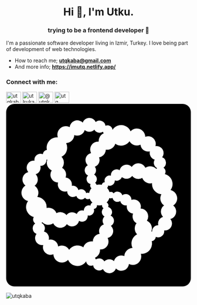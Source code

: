 <h1 align="center">Hi 👋, I'm Utku.</h1>
<h3 align="center">trying to be a frontend developer 🤪</h3>

<p align="left"> 
  I'm a passionate software developer living in Izmir, Turkey. I love being part of development of web technologies.
</p>

- How to reach me; **utqkaba@gmail.com**
- And more info; **https://imutq.netlify.app/**

<h3 align="left">Connect with me:</h3>
<p align="left">
<a href="https://twitter.com/utqkaba" target="blank"><img align="center" src="https://raw.githubusercontent.com/rahuldkjain/github-profile-readme-generator/master/src/images/icons/Social/twitter.svg" alt="utqkaba" height="30" width="40" /></a>
<a href="https://linkedin.com/in/utkukaba" target="blank"><img align="center" src="https://raw.githubusercontent.com/rahuldkjain/github-profile-readme-generator/master/src/images/icons/Social/linked-in-alt.svg" alt="utkukaba" height="30" width="40" /></a>
<a href="https://medium.com/@utkukaba" target="blank"><img align="center" src="https://raw.githubusercontent.com/rahuldkjain/github-profile-readme-generator/master/src/images/icons/Social/medium.svg" alt="@utqkaba" height="30" width="40" /></a>
<a href="https://www.leetcode.com/utq" target="blank"><img align="center" src="https://raw.githubusercontent.com/rahuldkjain/github-profile-readme-generator/master/src/images/icons/Social/leet-code.svg" alt="utq" height="30" width="40" /></a>
<a href="https://www.codewars.com/users/utqkaba" target="blank"> <svg role="img" viewBox="0 0 24 24" xmlns="http://www.w3.org/2000/svg"><title>Codewars</title><path d="M1.072.142A1.072 1.072 0 0 0 0 1.214v21.572a1.072 1.072 0 0 0 1.072 1.072h21.856A1.072 1.072 0 0 0 24 22.786V1.214A1.072 1.072 0 0 0 22.928.142zm9.736 1.818a.904.904 0 0 1 .828.539.784.784 0 0 1 1.274.493.639.639 0 0 1 .29-.06c.33.008.59.262.625.575a1.322 1.322 0 0 1 .624-.515 1.325 1.325 0 0 1 1.718.71 1.098 1.098 0 0 1 .306-.236 1.102 1.102 0 0 1 1.483.479 1.094 1.094 0 0 1 .12.47.994.994 0 0 1 1.322 1.214.904.904 0 0 1 .874 1.438.784.784 0 0 1 .176 1.356.639.639 0 0 1 .19.224.642.642 0 0 1-.011.613 1.326 1.326 0 0 1 .482.235 1.334 1.334 0 0 1 .258 1.842 1.098 1.098 0 0 1 .35.15 1.102 1.102 0 0 1 .337 1.516 1.094 1.094 0 0 1-.344.344.994.994 0 0 1 .228 1.318 1.006 1.006 0 0 1-.605.434.904.904 0 0 1-.803 1.482.814.814 0 0 0-.008-.04.784.784 0 0 1-1.075.873.639.639 0 0 1-.098.28.625.625 0 0 1-.43.288 1.33 1.33 0 0 1 .023.456 1.334 1.334 0 0 1-1.44 1.173 1.098 1.098 0 0 1 .054.377 1.102 1.102 0 0 1-1.128 1.072 1.098 1.098 0 0 1-.47-.12.994.994 0 0 1-1.696.583.904.904 0 0 1-1.685.075.784.784 0 0 1-1.274-.493.639.639 0 0 1-.29.064.64.64 0 0 1-.621-.58l.004-.007a1.326 1.326 0 0 1-.632.523 1.334 1.334 0 0 1-1.718-.706 1.098 1.098 0 0 1-.306.232 1.102 1.102 0 0 1-1.48-.478 1.094 1.094 0 0 1-.123-.471.994.994 0 0 1-1.318-1.21.904.904 0 0 1-.874-1.442.784.784 0 0 1-.176-1.356.639.639 0 0 1-.194-.224.642.642 0 0 1 .011-.61l.019.004a1.326 1.326 0 0 1-.497-.239 1.334 1.334 0 0 1-.262-1.845 1.098 1.098 0 0 1-.35-.146 1.102 1.102 0 0 1-.337-1.52 1.094 1.094 0 0 1 .347-.34A.994.994 0 0 1 2.88 9a.904.904 0 0 1 .803-1.48.784.784 0 0 1 1.083-.836.639.639 0 0 1 .098-.28.649.649 0 0 1 .433-.288 1.33 1.33 0 0 1-.026-.452A1.334 1.334 0 0 1 6.716 4.49a1.098 1.098 0 0 1-.06-.377 1.101 1.101 0 0 1 1.13-1.073 1.094 1.094 0 0 1 .47.115.994.994 0 0 1 1.696-.579.904.904 0 0 1 .857-.617zM3.683 7.519a.784.784 0 0 0 .008.041l-.004-.04a.904.904 0 0 0-.004-.001zM17.502 19.61a1.098 1.098 0 0 0-.002-.004h-.037a1.334 1.334 0 0 0 .039.004zM13.825 3.507a1.322 1.322 0 0 0-.008.012l.008-.011zm-2.369-.014l-.003.003a.9.9 0 0 1-.665.27.896.896 0 0 1-.583-.232.994.994 0 0 1-.986.732.99.99 0 0 1-.362-.075 1.098 1.098 0 0 1-1.061 1.046 1.326 1.326 0 0 1 .123.736 1.334 1.334 0 0 1-.725 1.035 1.1 1.1 0 0 1 .307.795 1.106 1.106 0 0 1-.232.65c.321.18.53.523.523.915a1.016 1.016 0 0 1-.07.337.915.915 0 0 1 .82.937.923.923 0 0 1-.01.138.74.74 0 0 1 .157-.01c.343.007.627.25.702.57a.661.661 0 0 1 .38-.111c.31.007.561.224.632.511a.418.418 0 0 1 .381-.015 1.352 1.352 0 0 1 .303-.63.418.418 0 0 1-.12-.143.422.422 0 0 1 .004-.392.665.665 0 0 1-.325-1.117.736.736 0 0 1-.359-.336.74.74 0 0 1 .385-1.023.747.747 0 0 0-.06.026.915.915 0 0 1-.201-.262.915.915 0 0 1 .623-1.315V6.53a1.02 1.02 0 0 1 .437-1.371 1.012 1.012 0 0 1 .553-.112 1.11 1.11 0 0 1 .598-1.054 1.12 1.12 0 0 1 .06-.026.642.642 0 0 1-.109-.21.784.784 0 0 1-.455.132.784.784 0 0 1-.662-.396zm4.573 1.512a1.326 1.326 0 0 1-.587.46 1.334 1.334 0 0 1-1.255-.142v-.011a1.11 1.11 0 0 1-.553.66 1.106 1.106 0 0 1-.683.113 1.02 1.02 0 0 1-.553.889 1.016 1.016 0 0 1-.329.105.918.918 0 0 1-.43 1.169.923.923 0 0 1-.127.056.74.74 0 0 1 .086.13.738.738 0 0 1-.168.89.661.661 0 0 1 .28.283.655.655 0 0 1-.149.796.418.418 0 0 1 .153.164c.019.034.03.068.038.101a1.356 1.356 0 0 1 .672-.015.422.422 0 0 1 .056-.142.422.422 0 0 1 .34-.194.665.665 0 0 1 .796-.848.736.736 0 0 1 .112-.478.733.733 0 0 1 1.016-.224.915.915 0 0 1 .127-.306.915.915 0 0 1 1.27-.28.915.915 0 0 1 .179.153 1.02 1.02 0 0 1 1.408-.314 1.012 1.012 0 0 1 .374.422c.355-.24.833-.261 1.214-.015a1.11 1.11 0 0 1 .209.172.642.642 0 0 1 .082-.108.784.784 0 0 1-.332-.337.784.784 0 0 1 .03-.77.9.9 0 0 1-.553-.455.896.896 0 0 1-.075-.624.994.994 0 0 1-1.117-.511.994.994 0 0 1-.104-.359 1.098 1.098 0 0 1-1.427-.43zM5.249 7.37a.784.784 0 0 1-.124.46.784.784 0 0 1-.68.362c.06.235.026.49-.112.71a.896.896 0 0 1-.5.377c.31.325.373.829.12 1.225a.99.99 0 0 1-.255.269 1.098 1.098 0 0 1 .351 1.45 1.326 1.326 0 0 1 .691.276 1.334 1.334 0 0 1 .512 1.154c.28-.064.579-.019.84.15a1.106 1.106 0 0 1 .438.53 1.02 1.02 0 0 1 1.05.03 1.016 1.016 0 0 1 .257.231.914.914 0 0 1 1.225-.224.919.919 0 0 1 .112.086.74.74 0 0 1 .071-.142.74.74 0 0 1 .852-.306.661.661 0 0 1 .1-.381.664.664 0 0 1 .763-.273.418.418 0 0 1 .246-.373 1.36 1.36 0 0 1-.358-.523v-.008a.418.418 0 0 1-.25.075.422.422 0 0 1-.344-.19.665.665 0 0 1-1.132-.243.736.736 0 0 1-.47.149.733.733 0 0 1-.718-.755.915.915 0 0 1-.329.049.915.915 0 0 1-.855-1.177h-.004a1.016 1.016 0 0 1-.993-1.042 1.012 1.012 0 0 1 .168-.534 1.11 1.11 0 0 1-.64-1.035 1.11 1.11 0 0 1 .068-.358.65.65 0 0 1-.1-.019zm11.127 2.133a.913.913 0 0 1-1.225.224.926.926 0 0 1-.112-.082.74.74 0 0 1-.067.142.74.74 0 0 1-.852.302.661.661 0 0 1-.105.385.662.662 0 0 1-.762.277.418.418 0 0 1-.063.212.426.426 0 0 1-.075.086 1.356 1.356 0 0 1 .314.564.418.418 0 0 1 .187-.04.422.422 0 0 1 .343.194.665.665 0 0 1 1.136.242.736.736 0 0 1 .467-.153c.41.008.728.348.72.755a.74.74 0 0 1 0 .008v-.005a.915.915 0 0 1 .326-.052.915.915 0 0 1 .896.941.919.919 0 0 1-.037.236c.564.015 1.008.482.993 1.046a1.012 1.012 0 0 1-.168.534 1.11 1.11 0 0 1 .647 1.035 1.11 1.11 0 0 1-.075.362l.004-.007.1.018a.784.784 0 0 1 .124-.46.784.784 0 0 1 .68-.362.9.9 0 0 1 .112-.71.896.896 0 0 1 .504-.373.994.994 0 0 1-.123-1.225.99.99 0 0 1 .257-.269 1.098 1.098 0 0 1-.35-1.453 1.326 1.326 0 0 1-.696-.273h-.003a1.334 1.334 0 0 1-.512-1.158 1.082 1.082 0 0 1-.837-.145 1.106 1.106 0 0 1-.44-.535 1.02 1.02 0 0 1-1.05-.026 1.016 1.016 0 0 1-.258-.235zm-.094 3.116l-.007.066a.74.74 0 0 0 .007-.066zm-2.864-.259a1.36 1.36 0 0 1-.363.598.418.418 0 0 1 .194.187.422.422 0 0 1-.007.396.665.665 0 0 1 .329 1.113.736.736 0 0 1 .358.336.739.739 0 0 1-.32.994.915.915 0 0 1 .197.261.91.91 0 0 1-.396 1.233.919.919 0 0 1-.224.082v.004a1.02 1.02 0 0 1-.44 1.374 1.012 1.012 0 0 1-.55.109 1.11 1.11 0 0 1-.661 1.083.642.642 0 0 1 .112.21.026.026 0 0 1-.004 0v.003a.784.784 0 0 1 .456-.134.784.784 0 0 1 .661.392.9.9 0 0 1 .665-.27.896.896 0 0 1 .587.236.994.994 0 0 1 .982-.736.99.99 0 0 1 .362.079v.022a1.1 1.1 0 0 1 1.061-1.072 1.326 1.326 0 0 1-.123-.736c.056-.46.34-.837.725-1.035l.003.004a1.102 1.102 0 0 1-.31-.795 1.106 1.106 0 0 1 .232-.654 1.02 1.02 0 0 1-.452-1.251.915.915 0 0 1-.822-.934.923.923 0 0 1 .011-.142.74.74 0 0 1-.157.015.74.74 0 0 1-.698-.572.661.661 0 0 1-.385.112.667.667 0 0 1-.627-.512.418.418 0 0 1-.217.053.418.418 0 0 1-.18-.045zm-.964.93a1.36 1.36 0 0 1-.336.042c-.112 0-.22-.012-.322-.038a.418.418 0 0 1-.06.295.422.422 0 0 1-.343.195.665.665 0 0 1-.792.844.736.736 0 0 1-.112.478.74.74 0 0 1-1.02.224.915.915 0 0 1-.127.306.915.915 0 0 1-1.266.28.919.919 0 0 1-.183-.153v.004a1.02 1.02 0 0 1-1.408.31 1.012 1.012 0 0 1-.374-.418c-.355.239-.83.261-1.214.015a1.113 1.113 0 0 1-.21-.172.65.65 0 0 1-.081.105.784.784 0 0 1 .336.336.784.784 0 0 1-.034.77.89.89 0 0 1 .553.455.896.896 0 0 1 .075.624.994.994 0 0 1 1.12.515.99.99 0 0 1 .101.355 1.098 1.098 0 0 1 1.431.43 1.326 1.326 0 0 1 .587-.46c.43-.172.896-.104 1.255.142a1.106 1.106 0 0 1 .549-.65 1.106 1.106 0 0 1 .683-.108 1.02 1.02 0 0 1 .553-.893 1.02 1.02 0 0 1 .333-.104.916.916 0 0 1 .425-1.17.919.919 0 0 1 .131-.052.736.736 0 0 1-.09-.134.738.738 0 0 1 .169-.886.661.661 0 0 1-.28-.284.67.67 0 0 1 .149-.799.418.418 0 0 1-.15-.164.418.418 0 0 1-.048-.24z"/></svg></a>
</p>



<p><img align="center" src="https://github-readme-stats.vercel.app/api/top-langs?username=utqkaba&show_icons=true&locale=en&layout=compact" alt="utqkaba" /></p>

